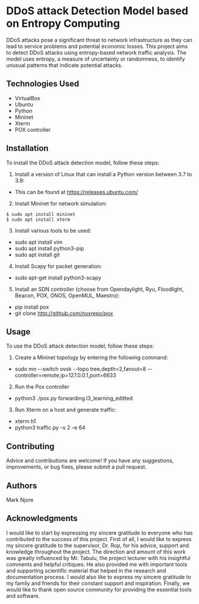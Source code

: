 # DDoS attack Detection Model based on Entropy Computing
DDoS attacks pose a significant threat to network infrastructure as they can lead to service problems and potential economic losses. This project aims to detect DDoS attacks using entropy-based network traffic analysis. The model uses entropy, a measure of uncertainty or randomness, to identify unusual patterns that indicate potential attacks.
## Technologies Used
- VirtualBox
- Ubuntu
- Python
- Mininet
- Xterm
- POX controller
## Installation
To install the DDoS attack detection model, follow these steps:
1. Install a version of Linux that can install a Python version between 3.7 to 3.9:

* This can be found at https://releases.ubuntu.com/

2. Install Mininet for network simulation:
```
$ sudo apt install mininet
$ sudo apt install xterm
```

3. Install various tools to be used:

- sudo apt install vim
- sudo apt install python3-pip
- sudo apt install git

4. Install Scapy for packet generation:

- sudo apt-get install python3-scapy

5. Install an SDN controller (choose from Opendaylight, Ryu, Floodlight, Beacon, POX, ONOS, OpenMUL, Maestro):

- pip install pox
- git clone http://github.com/noxrepo/pox

## Usage
To use the DDoS attack detection model, follow these steps:

1. Create a Mininet topology by entering the following command:

- sudo mn --switch ovsk --topo tree,depth=2,fanout=8 --controller=remote,ip=127.0.0.1,port=6633

2. Run the Pox controller

- python3 ./pox.py forwarding.l3_learning_editted

3. Run Xterm on a host and generate traffic:

- xterm h1
- python3 traffic.py –s 2 –e 64

## Contributing 
Advice and contributions are welcome! If you have any suggestions, improvements, or bug fixes, please submit a pull request.

## Authors 
Mark Njore

## Acknowledgments
I would like to start by expressing my sincere gratitude to everyone who has contributed to the success of this project. First of all, I would like to express my sincere gratitude to the supervisor, Dr. Rop, for his advice, support and knowledge throughout the project. The direction and amount of this work was greatly influenced by Mr. Tabulu, the project lecturer with his insightful comments and helpful critiques. He also provided me with important tools and supporting scientific material that helped in the research and documentation process. I would also like to express my sincere gratitude to my family and friends for their constant support and inspiration.  Finally, we would like to thank open source community for providing the essential tools and software.
